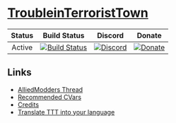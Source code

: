 # [TroubleinTerroristTown](http://csgottt.com/)


| Status | Build Status | Discord | Donate |
|:------:|:------------:|:-------:|:------:|
| Active | [![Build Status](https://travis-ci.org/Bara/TroubleinTerroristTown.svg?branch=master)](https://travis-ci.org/Bara/TroubleinTerroristTown) | [![Discord](https://img.shields.io/discord/388685157286019072.svg)](https://discord.gg/eCsqjcD) | [![Donate](https://www.paypalobjects.com/en_US/i/btn/btn_donate_LG.gif)](https://www.paypal.com/cgi-bin/webscr?cmd=_s-xclick&hosted_button_id=RJ34N338RTZDN) |

## Links
- [AlliedModders Thread](https://forums.alliedmods.net/showthread.php?t=273960)
- [Recommended CVars](https://github.com/Bara/TroubleinTerroristTown/blob/master/CVARS.txt)
- [Credits](https://github.com/Bara/TroubleinTerroristTown/blob/master/CREDITS.md)
- [Translate TTT into your language](http://translator.mitchdempsey.com/sourcemod_plugins/158)
